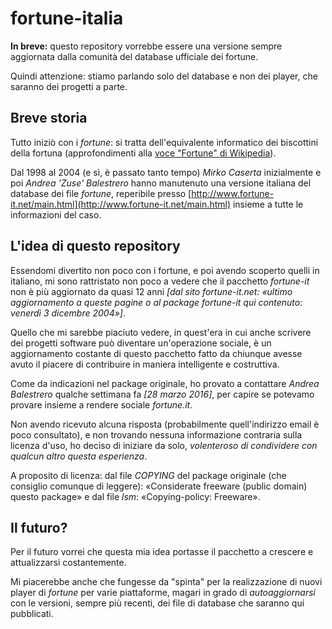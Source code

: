 # fortune-italia 
**In breve:** questo repository vorrebbe essere una versione sempre aggiornata dalla comunità del database ufficiale dei fortune.

Quindi attenzione: stiamo parlando solo del database e non dei player, che saranno dei progetti a parte.

## Breve storia

Tutto iniziò con i *fortune*: si tratta dell'equivalente informatico dei biscottini della fortuna (approfondimenti alla [voce "Fortune" di Wikipedia](https://en.wikipedia.org/wiki/Fortune_%28Unix%29#Purpose)).

Dal 1998 al 2004 (e sì, è passato tanto tempo) *Mirko Caserta* inizialmente e poi *Andrea 'Zuse' Balestrero* hanno manutenuto una versione italiana del database dei file *fortune*, reperibile presso [http://www.fortune-it.net/main.html](http://www.fortune-it.net/main.html) insieme a tutte le informazioni del caso.

## L'idea di questo repository
Essendomi divertito non poco con i fortune, e poi avendo scoperto quelli in italiano, mi sono rattristato non poco a vedere che il pacchetto *fortune-it* non è più aggiornato da quasi 12 anni *[dal sito fortune-it.net: «ultimo aggiornamento a queste pagine o al package fortune-it qui contenuto: venerdì 3 dicembre 2004»]*.

Quello che mi sarebbe piaciuto vedere, in quest'era in cui anche scrivere dei progetti software può diventare un'operazione sociale, è un aggiornamento costante di questo pacchetto fatto da chiunque avesse avuto il piacere di contribuire in maniera intelligente e costruttiva.

Come da indicazioni nel package originale, ho provato a contattare *Andrea Balestrero* qualche settimana fa *[28 marzo 2016]*, per capire se potevamo provare insieme a rendere sociale *fortune.it*.

Non avendo ricevuto alcuna risposta (probabilmente quell'indirizzo email è poco consultato), e non trovando nessuna informazione contraria sulla licenza d'uso, ho deciso di iniziare da solo, _volenteroso di condividere con qualcun altro questa esperienza_.

A proposito di licenza: dal file *COPYING* del package originale (che consiglio comunque di leggere): «Considerate freeware (public domain) questo package» e dal file *lsm*: «Copying-policy:	Freeware».

## Il futuro?
Per il futuro vorrei che questa mia idea portasse il pacchetto a crescere e attualizzarsi costantemente.

Mi piacerebbe anche che fungesse da "spinta" per la realizzazione di nuovi player di *fortune* per varie piattaforme, magari in grado di *autoaggiornarsi* con le versioni, sempre più recenti, dei file di database che saranno qui pubblicati.
